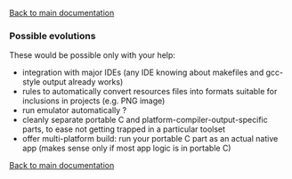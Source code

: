 [Back to main documentation](../README.md)

### Possible evolutions

These would be possible only with your help:

* integration with major IDEs (any IDE knowing about makefiles and gcc-style output already works)
* rules to automatically convert resources files into formats suitable for inclusions in projects (e.g. PNG image)
* run emulator automatically ?
* cleanly separate portable C and platform-compiler-output-specific parts, to ease not getting trapped in a particular toolset
* offer multi-platform build: run your portable C part as an actual native app (makes sense only if most app logic is in portable C)

[Back to main documentation](../README.md)
